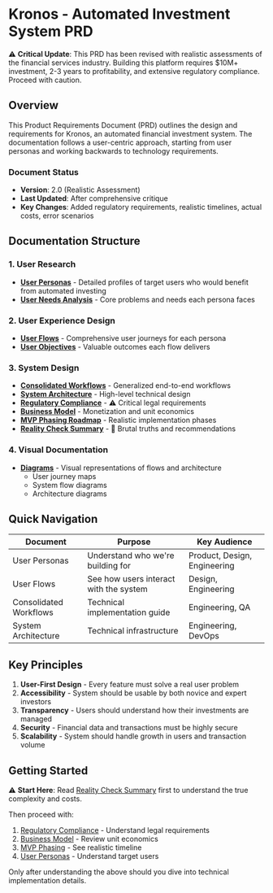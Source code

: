 # Kronos - Automated Investment System PRD

⚠️ **Critical Update**: This PRD has been revised with realistic assessments of the financial services industry. Building this platform requires $10M+ investment, 2-3 years to profitability, and extensive regulatory compliance. Proceed with caution.

## Overview
This Product Requirements Document (PRD) outlines the design and requirements for Kronos, an automated financial investment system. The documentation follows a user-centric approach, starting from user personas and working backwards to technology requirements.

### Document Status
- **Version**: 2.0 (Realistic Assessment)
- **Last Updated**: After comprehensive critique
- **Key Changes**: Added regulatory requirements, realistic timelines, actual costs, error scenarios

## Documentation Structure

### 1. User Research
- **[User Personas](./01-user-personas.md)** - Detailed profiles of target users who would benefit from automated investing
- **[User Needs Analysis](./02-user-needs.md)** - Core problems and needs each persona faces

### 2. User Experience Design
- **[User Flows](./03-user-flows.md)** - Comprehensive user journeys for each persona
- **[User Objectives](./04-user-objectives.md)** - Valuable outcomes each flow delivers

### 3. System Design
- **[Consolidated Workflows](./05-consolidated-workflows.md)** - Generalized end-to-end workflows
- **[System Architecture](./06-system-architecture.md)** - High-level technical design
- **[Regulatory Compliance](./07-regulatory-compliance.md)** - ⚠️ Critical legal requirements
- **[Business Model](./08-business-model.md)** - Monetization and unit economics
- **[MVP Phasing Roadmap](./09-mvp-phasing-roadmap.md)** - Realistic implementation phases
- **[Reality Check Summary](./10-reality-check-summary.md)** - 🚨 Brutal truths and recommendations

### 4. Visual Documentation
- **[Diagrams](./diagrams/)** - Visual representations of flows and architecture
  - User journey maps
  - System flow diagrams
  - Architecture diagrams

## Quick Navigation

| Document | Purpose | Key Audience |
|----------|---------|--------------|
| User Personas | Understand who we're building for | Product, Design, Engineering |
| User Flows | See how users interact with the system | Design, Engineering |
| Consolidated Workflows | Technical implementation guide | Engineering, QA |
| System Architecture | Technical infrastructure | Engineering, DevOps |

## Key Principles
1. **User-First Design** - Every feature must solve a real user problem
2. **Accessibility** - System should be usable by both novice and expert investors
3. **Transparency** - Users should understand how their investments are managed
4. **Security** - Financial data and transactions must be highly secure
5. **Scalability** - System should handle growth in users and transaction volume

## Getting Started

⚠️ **Start Here**: Read [Reality Check Summary](./10-reality-check-summary.md) first to understand the true complexity and costs.

Then proceed with:
1. [Regulatory Compliance](./07-regulatory-compliance.md) - Understand legal requirements
2. [Business Model](./08-business-model.md) - Review unit economics
3. [MVP Phasing](./09-mvp-phasing-roadmap.md) - See realistic timeline
4. [User Personas](./01-user-personas.md) - Understand target users

Only after understanding the above should you dive into technical implementation details.